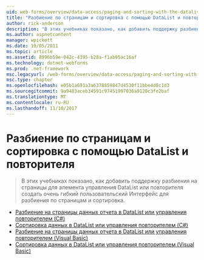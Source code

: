 ```yaml
---
uid: web-forms/overview/data-access/paging-and-sorting-with-the-datalist-and-repeater/index
title: "Разбиение по страницам и сортировка с помощью DataList и повторителя | Документы Microsoft"
author: rick-anderson
description: "В этих учебниках показано, как добавить поддержку разбиения на страницы для элемента управления DataList или повторителя создать очень гибкий пользовательский Интерфейс для разбиения по страницам и сортировка."
ms.author: aspnetcontent
manager: wpickett
ms.date: 10/05/2011
ms.topic: article
ms.assetid: 8996b59e-042c-4395-b28a-f1ab95ac16af
ms.technology: dotnet-webforms
ms.prod: .net-framework
msc.legacyurl: /web-forms/overview/data-access/paging-and-sorting-with-the-datalist-and-repeater
msc.type: chapter
ms.openlocfilehash: e05b1a691a3a6378859847d4530f11bbe4d8c1d3
ms.sourcegitcommit: 9a9483aceb34591c97451997036a9120c3fe2baf
ms.translationtype: MT
ms.contentlocale: ru-RU
ms.lasthandoff: 11/10/2017
---
```

<a name="paging-and-sorting-with-the-datalist-and-repeater"></a>Разбиение по страницам и сортировка с помощью DataList и повторителя
====================
> В этих учебниках показано, как добавить поддержку разбиения на страницы для элемента управления DataList или повторителя создать очень гибкий пользовательский Интерфейс для разбиения по страницам и сортировка.


- [Разбиение на страницы данных отчета в DataList или управления повторителем (C#)](paging-report-data-in-a-datalist-or-repeater-control-cs.md)
- [Сортировка данных в DataList или управления повторителем (C#)](sorting-data-in-a-datalist-or-repeater-control-cs.md)
- [Разбиение на страницы данных отчета в DataList или управления повторителем (Visual Basic)](paging-report-data-in-a-datalist-or-repeater-control-vb.md)
- [Сортировка данных в DataList или управления повторителем (Visual Basic)](sorting-data-in-a-datalist-or-repeater-control-vb.md)
